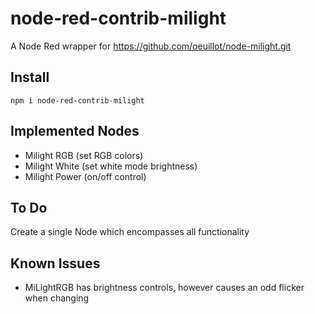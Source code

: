 # node-red-contrib-milight

A Node Red wrapper for https://github.com/oeuillot/node-milight.git

## Install

```npm i node-red-contrib-milight```

## Implemented Nodes

* Milight RGB (set RGB colors)
* Milight White (set white mode brightness)
* Milight Power (on/off control)

## To Do

Create a single Node which encompasses all functionality

## Known Issues

* MiLightRGB has brightness controls, however causes an odd flicker when changing
